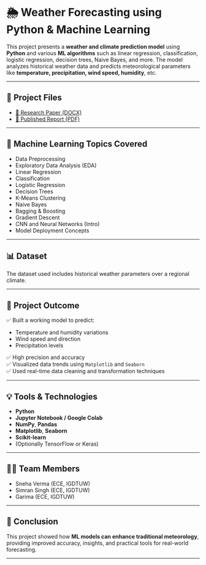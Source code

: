 # 🌦️ Weather Forecasting using Python & Machine Learning

This project presents a **weather and climate prediction model** using **Python** and various **ML algorithms** such as linear regression, classification, logistic regression, decision trees, Naive Bayes, and more. The model analyzes historical weather data and predicts meteorological parameters like **temperature, precipitation, wind speed, humidity**, etc.

---

## 📄 Project Files

- [📑 Research Paper (DOCX)](https://drive.google.com/file/d/125VvBkRKDSHdMtbjUznc7SMby2yGnjic/view?usp=sharing)
- [📘 Published Report (PDF)](https://docs.google.com/document/d/1Z02YrdtFZLhA0uUJQOz6JASi0U0xSoIKklFNi_g0SY4/edit?usp=sharing)


---

## 🧠 Machine Learning Topics Covered

- Data Preprocessing
- Exploratory Data Analysis (EDA)
- Linear Regression
- Classification
- Logistic Regression
- Decision Trees
- K-Means Clustering
- Naive Bayes
- Bagging & Boosting
- Gradient Descent
- CNN and Neural Networks (Intro)
- Model Deployment Concepts

---

## 📊 Dataset

The dataset used includes historical weather parameters over a regional climate. 

---

## 🚀 Project Outcome

✅ Built a working model to predict:
- Temperature and humidity variations
- Wind speed and direction
- Precipitation levels

✅ High precision and accuracy  
✅ Visualized data trends using `Matplotlib` and `Seaborn`  
✅ Used real-time data cleaning and transformation techniques

---

## 💡 Tools & Technologies

- **Python**
- **Jupyter Notebook / Google Colab**
- **NumPy**, **Pandas**
- **Matplotlib**, **Seaborn**
- **Scikit-learn**
- (Optionally TensorFlow or Keras)

---

## 👩‍💻 Team Members

- Sneha Verma (ECE, IGDTUW)  
- Simran Singh (ECE, IGDTUW)  
- Garima (ECE, IGDTUW)

---

## 🏁 Conclusion

This project showed how **ML models can enhance traditional meteorology**, providing improved accuracy, insights, and practical tools for real-world forecasting.

---


